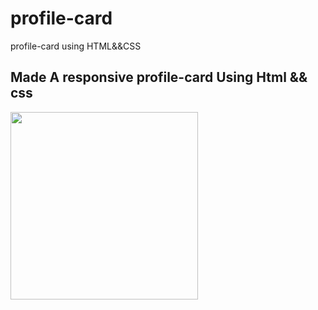 # profile-card
profile-card using HTML&amp;&amp;CSS 
<h2>Made A responsive  profile-card  Using Html && css  </h2>

<img src="https://github.com/abdelrahman-mohammed1/profile-card/assets/75761246/ed423203-c3b0-4cea-945e-9936c1b9867a" width='300px' height='300px'/>
